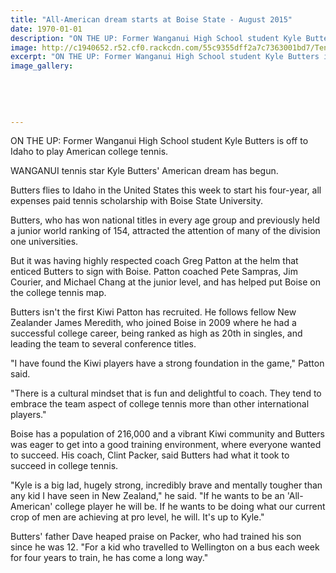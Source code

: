 ```yaml
---
title: "All-American dream starts at Boise State - August 2015"
date: 1970-01-01
description: "ON THE UP: Former Wanganui High School student Kyle Butters is off to Idaho to play American college tennis, Wanganui Chronicle article 11/8/15..."
image: http://c1940652.r52.cf0.rackcdn.com/55c9355dff2a7c7363001bd7/Tennis-Kyle-Butters.-America-11.8.gif
excerpt: "ON THE UP: Former Wanganui High School student Kyle Butters is off to Idaho to play American college tennis."
image_gallery:
    
    
    
    
    
---
```


<p>ON THE UP: Former Wanganui High School student Kyle Butters is off to Idaho to play American college tennis.</p>
<p>WANGANUI tennis star Kyle Butters' American dream has begun.</p>
<p>Butters flies to Idaho in the United States this week to start his four-year, all expenses paid tennis scholarship with Boise State University.</p>
<p>Butters, who has won national titles in every age group and previously held a junior world ranking of 154, attracted the attention of many of the division one universities.</p>
<p>But it was having highly respected coach Greg Patton at the helm that enticed Butters to sign with Boise. Patton coached Pete Sampras, Jim Courier, and Michael Chang at the junior level, and has helped put Boise on the college tennis map.</p>
<p>Butters isn't the first Kiwi Patton has recruited. He follows fellow New Zealander James Meredith, who joined Boise in 2009 where he had a successful college career, being ranked as high as 20th in singles, and leading the team to several conference titles.</p>
<p>"I have found the Kiwi players have a strong foundation in the game," Patton said.</p>
<p>"There is a cultural mindset that is fun and delightful to coach. They tend to embrace the team aspect of college tennis more than other international players."</p>
<p>Boise has a population of 216,000 and a vibrant Kiwi community and Butters was eager to get into a good training environment, where everyone wanted to succeed. His coach, Clint Packer, said Butters had what it took to succeed in college tennis.</p>
<p>"Kyle is a big lad, hugely strong, incredibly brave and mentally tougher than any kid I have seen in New Zealand," he said. "If he wants to be an 'All-American' college player he will be. If he wants to be doing what our current crop of men are achieving at pro level, he will. It's up to Kyle."</p>
<p>Butters' father Dave heaped praise on Packer, who had trained his son since he was 12. "For a kid who travelled to Wellington on a bus each week for four years to train, he has come a long way."</p>


